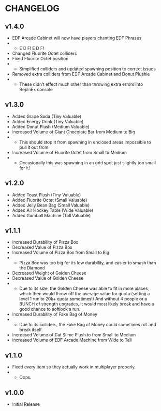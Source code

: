 # CHANGELOG

## v1.4.0
- EDF Arcade Cabinet will now have players chanting EDF Phrases
- - E D F! E D F!
- Changed Fluorite Octet colliders
- Fixed Fluorite Octet position
- - Simplified colliders and updated spawning position to correct issues
- Removed extra colliders from EDF Arcade Cabinet and Donut Plushie
- - These didn't effect much other than throwing extra errors into BepInEx console

## v1.3.0
- Added Grape Soda (Tiny Valuable)
- Added Energy Drink (Tiny Valuable)
- Added Donut Plush (Medium Valuable)
- Increased Volume of Giant Chocolate Bar from Medium to Big
- - This should stop it from spawning in enclosed areas impossible to pull it out from
- Increased Volume of Fluorite Octet from Small to Medium
- - Occasionally this was spawning in an odd spot just slightly too small for it!

## v1.2.0
- Added Toast Plush (Tiny Valuable)
- Added Fluorite Octet (Small Valuable)
- Added Jelly Bean Bag (Small Valuable)
- Added Air Hockey Table (Wide Valuable)
- Added Gumball Machine (Tall Valuable)

## v1.1.1
- Increased Durability of Pizza Box
- Decreased Value of Pizza Box
- Increased Volume of Pizza Box from Small to Big
- - Pizza Box was too big for its low durability, and easier to smash than the Diamond
- Decreased Weight of Golden Cheese
- Decreased Value of Golden Cheese
- - Due to its size, the Golden Cheese was able to fit in more places, which then would throw off the average value for quota (setting a level 1 run to 20k+ quota sometimes!) And without 4 people or a BUNCH of strength upgrades, it would most likely break and have a good chance to softlock a run.
- Increased Durability of Fake Bag of Money
- - Due to its colliders, the Fake Bag of Money could sometimes roll and break itself.
- Increased Volume of Cat Slime Plush to from Small to Medium
- Increased Volume of EDF Arcade Machine from Wide to Tall

## v1.1.0
- Fixed every item so they actually work in multiplayer properly. 
- - Oops.

## v1.0.0
- Initial Release